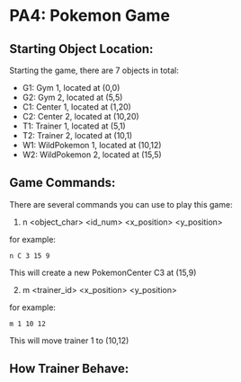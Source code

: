 # PA4: Pokemon Game

## Starting Object Location: 
Starting the game, there are 7 objects in total:
- G1: Gym 1, located at (0,0)
- G2: Gym 2, located at (5,5)
- C1: Center 1, located at (1,20)
- C2: Center 2, located at (10,20)
- T1: Trainer 1, located at (5,1)
- T2: Trainer 2, located at (10,1)
- W1: WildPokemon 1, located at (10,12)
- W2: WildPokemon 2, located at (15,5)

## Game Commands:
There are several commands you can use to play this game:
1. n <object_char> <id_num> <x_position> <y_position>

for example:
```
n C 3 15 9
```
This will create a new PokemonCenter C3 at (15,9)


2. m <trainer_id> <x_position> <y_position>

for example:
```
m 1 10 12
```
This will move trainer 1 to (10,12)




## How Trainer Behave: 
